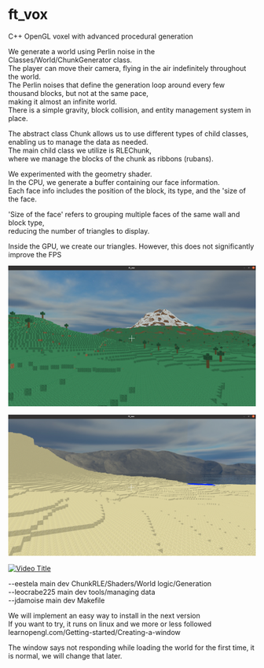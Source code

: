 # ft_vox <br>
C++ OpenGL voxel with advanced procedural generation <br>

We generate a world using Perlin noise in the Classes/World/ChunkGenerator class. <br>
The player can move their camera, flying in the air indefinitely throughout the world. <br>
The Perlin noises that define the generation loop around every few thousand blocks, but not at the same pace, <br>
making it almost an infinite world. <br>
There is a simple gravity, block collision, and entity management system in place. <br>

The abstract class Chunk allows us to use different types of child classes, enabling us to manage the data as needed. <br>
The main child class we utilize is RLEChunk, <br>
where we manage the blocks of the chunk as ribbons (rubans). <br>

We experimented with the geometry shader. <br>
In the CPU, we generate a buffer containing our face information. <br>
Each face info includes the position of the block, its type, and the 'size of the face. <br>

'Size of the face' refers to grouping multiple faces of the same wall and block type, <br>
reducing the number of triangles to display. <br>

Inside the GPU, we create our triangles. However, this does not significantly improve the FPS <br>

![Montains](assets/montain.png)

![Desert](assets/desert.png)

[![Video Title](https://img.youtube.com/vi/VIDEO_ID_HERE/0.jpg)](https://www.youtube.com/watch?v=https://youtu.be/5nc3raWCv7w)


--eestela main dev       ChunkRLE/Shaders/World logic/Generation <br>
--leocrabe225 main dev   tools/managing data <br>
--jdamoise main dev      Makefile <br>

We will implement an easy way to install in the next version <br>
If you want to try, it runs on linux and we more or less followed learnopengl.com/Getting-started/Creating-a-window <br>

The window says not responding while loading the world for the first time, it is normal, we will change that later. <br>
